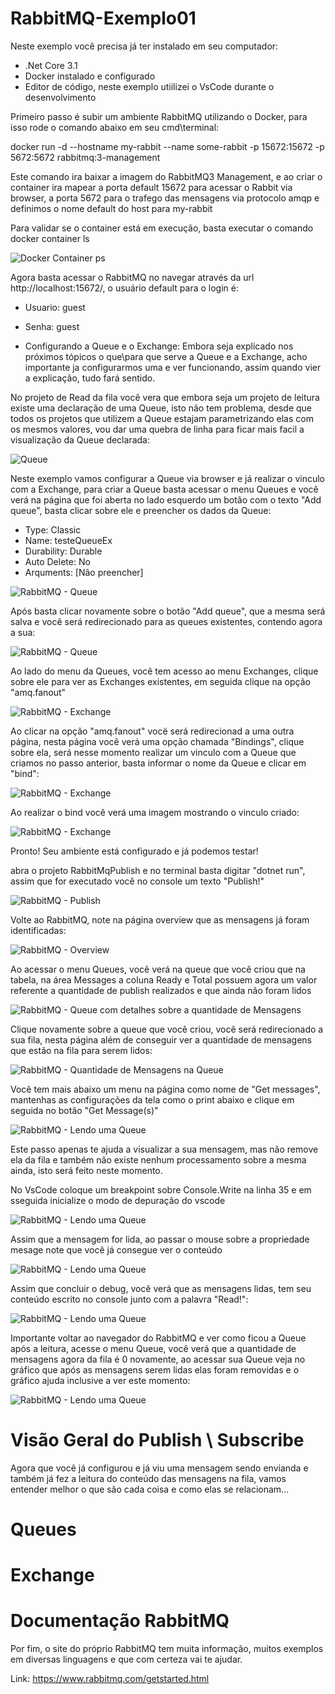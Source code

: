 # RabbitMQ-Exemplo01

Neste exemplo você precisa já ter instalado em seu computador:
- .Net Core 3.1
- Docker instalado e configurado
- Editor de código, neste exemplo utiilizei o VsCode durante o desenvolvimento

Primeiro passo é subir um ambiente RabbitMQ utilizando o Docker, para isso rode o comando abaixo em seu cmd\terminal:

docker run -d --hostname my-rabbit --name some-rabbit -p 15672:15672 -p 5672:5672  rabbitmq:3-management   

Este comando ira baixar a imagem do RabbitMQ3 Management, e ao criar o container ira mapear a porta default 15672 para acessar o Rabbit via browser, a porta 5672 para o trafego das mensagens via protocolo amqp e definimos o nome default do host para my-rabbit

Para validar se o container está em execução, basta executar o comando docker container ls

![Docker Container ps](Imagens/dockerps.png)

Agora basta acessar o RabbitMQ no navegar através da url http://localhost:15672/, o usuário default para o login é:
- Usuario: guest
- Senha: guest

- Configurando a Queue e o Exchange:
Embora seja explicado nos próximos tópicos o que\para que serve a Queue e a Exchange, acho importante ja configurarmos uma e ver funcionando, assim quando vier a explicação, tudo fará sentido.

No projeto de Read da fila você vera que embora seja um projeto de leitura existe uma declaração de uma Queue, isto não tem problema, desde que todos os projetos que utilizem a Queue estajam parametrizando elas com os mesmos valores, vou dar uma quebra de linha para ficar mais facil a visualização da Queue declarada:

![Queue](Imagens/DeclaracaoQueue.png)

Neste exemplo vamos configurar a Queue via browser e já realizar o vinculo com a Exchange, para criar a Queue basta acessar o menu Queues e você verá na página que foi aberta no lado esquerdo um botão com o texto "Add queue", basta clicar sobre ele e preencher os dados da Queue:
- Type: Classic
- Name: testeQueueEx
- Durability: Durable
- Auto Delete: No
- Arquments: [Não preencher]

![RabbitMQ - Queue](Imagens/CriacaoQueue.png)

Após basta clicar novamente sobre o botão "Add queue", que a mesma será salva e você será redirecionado para as queues existentes, contendo agora a sua:

![RabbitMQ - Queue](Imagens/QueueCriada.png)

Ao lado do menu da Queues, você tem acesso ao menu Exchanges, clique sobre ele para ver as Exchanges existentes, em seguida clique na opção "amq.fanout"

![RabbitMQ - Exchange](Imagens/Exchanges.png)

Ao clicar na opção "amq.fanout" vocë será redirecionad a uma outra página, nesta página você verá uma opção chamada "Bindings", clique sobre ela, será nesse momento realizar um vinculo com a Queue que criamos no passo anterior, basta informar o nome da Queue e clicar em "bind":

![RabbitMQ - Exchange](Imagens/ExchangeRealizandoBindingQueue.png)

Ao realizar o bind você verá uma imagem mostrando o vinculo criado:

![RabbitMQ - Exchange](Imagens/ExchangeAposBinding.png)

Pronto! Seu ambiente está configurado e já podemos testar!

abra o projeto RabbitMqPublish e no terminal basta digitar "dotnet run", assim que for executado você no console um texto "Publish!"

![RabbitMQ - Publish](Imagens/Publish.png)

Volte ao RabbitMQ, note na página overview que as mensagens já foram identificadas:

![RabbitMQ - Overview](Imagens/RabbitOverview.png)

Ao acessar o menu Queues, você verá na queue que você criou que na tabela, na área Messages a coluna Ready e Total possuem agora um valor referente a quantidade de publish realizados e que ainda não foram lidos

![RabbitMQ - Queue com detalhes sobre a quantidade de Mensagens](Imagens/QueueWithMessage.png)

Clique novamente sobre a queue que você criou, você será redirecionado a sua fila, nesta página além de conseguir ver a quantidade de mensagens que estão na fila para serem lidos:

![RabbitMQ - Quantidade de Mensagens na Queue](Imagens/QueueCountMessage.png)

Você tem mais abaixo um menu na página como nome de "Get messages", mantenhas as configurações da tela como o print abaixo e clique em seguida no botão "Get Message(s)"

![RabbitMQ - Lendo uma Queue](Imagens/QueueGetMessage.png)

Este passo apenas te ajuda a visualizar a sua mensagem, mas não remove ela da fila e também não existe nenhum processamento sobre a mesma ainda, isto será feito neste momento.

No VsCode coloque um breakpoint sobre Console.Write na linha 35 e em sseguida inicialize o modo de depuração do vscode

![RabbitMQ - Lendo uma Queue](Imagens/AreaDebugVsCode.png)

Assim que a mensagem for lida, ao passar o mouse sobre a propriedade mesage note que você já consegue ver o conteúdo

![RabbitMQ - Lendo uma Queue](Imagens/DebugAnalisandoMensagemLida.png)

Assim que concluir o debug, você verá que as mensagens lidas, tem seu conteúdo escrito no console junto com a palavra "Read!":

![RabbitMQ - Lendo uma Queue](Imagens/DebugConsole.png)

Importante voltar ao navegador do RabbitMQ e ver como ficou a Queue após a leitura, acesse o menu Queue, você verá que a quantidade de mensagens agora da fila é 0 novamente, ao acessar sua Queue veja no gráfico que após as mensagens serem lidas elas foram removidas e o gráfico ajuda inclusive a ver este momento:

![RabbitMQ - Lendo uma Queue](Imagens/MensagemSaiuQueue.png)



# Visão Geral do Publish \ Subscribe 

Agora que você já configurou e já viu uma mensagem sendo envianda e também já fez a leitura do conteúdo das mensagens na fila, vamos entender melhor o que são cada coisa e como elas se relacionam...

# Queues

# Exchange

# Documentação RabbitMQ
Por fim, o site do próprio RabbitMQ tem muita informação, muitos exemplos em diversas linguagens e que com certeza vai te ajudar.

Link: https://www.rabbitmq.com/getstarted.html